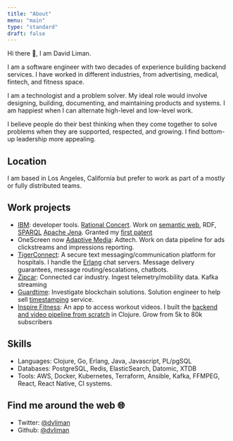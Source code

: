 ```yaml
---
title: "About"
menu: "main"
type: "standard"
draft: false
---
```


Hi there 👋, I am David Liman.

I am a software engineer with two decades of experience building backend services. I have worked in different industries, from advertising, medical, fintech, and fitness space.

I am a technologist and a problem solver. My ideal role would involve designing, building, documenting, and maintaining products and systems. 
I am happiest when I can alternate high-level and low-level work.

I believe people do their best thinking when they come together to solve problems when they are supported, respected, and growing. I find bottom-up leadership more appealing.

## Location
I am based in Los Angeles, California but prefer to work as part of a mostly or fully distributed teams.

## Work projects
- [IBM](https://ibm.com/): developer tools. [Rational Concert](https://jazz.net/products/rational-team-concert). Work on [semantic web](https://www.w3.org/standards/semanticweb/), RDF, [SPARQL](https://www.w3.org/TR/rdf-sparql-query/) [Apache Jena](https://jena.apache.org/). Granted my [first patent](https://patents.google.com/patent/US10108415B2)
- OneScreen now [Adaptive Media](https://www.adaptivem.com/adaptive-medias-announces-licensing-agreement-with-onescreen/): Adtech. Work on data pipeline for ads clickstreams and impressions reporting.
- [TigerConnect](https://apps.apple.com/us/app/tigerconnect/id355832697): A secure text messaging/communication platform for hospitals. I handle the [Erlang](https://www.erlang.org/) chat servers. Message delivery guarantees, message routing/escalations, chatbots.
- [Zipcar](https://www.zipcar.com/): Connected car industry. Ingest telemetry/mobility data. Kafka streaming
- [Guardtime](https://guardtime.com/):  Investigate blockchain solutions. Solution engineer to help sell [timestamping](https://datatracker.ietf.org/doc/html/rfc3161) service.
- [Inspire Fitness](https://apps.apple.com/us/app/inspire-fitness/id1324164741): An app to access workout videos. I built
  the [backend and video pipeline from scratch](https://dev.to/dvliman/building-a-live-streaming-app-in-clojure-329m) in Clojure. Grow from 5k to 80k subscribers

## Skills
- Languages: Clojure, Go, Erlang, Java, Javascript, PL/pgSQL
- Databases: PostgreSQL, Redis, ElasticSearch, Datomic, XTDB
- Tools: AWS, Docker, Kubernetes, Terraform, Ansible, Kafka, FFMPEG,
  React, React Native, CI systems.

## Find me around the web 🌐
- Twitter: [@dvliman](https://twitter.com/dvliman)
- Github: [@dvliman](https://github.com/dvliman)

